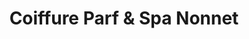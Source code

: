 ---
title: "Coiffure Parf & Spa Nonnet"
url: /la-chatre/coiffure-parf-und-spa-nonnet/
shop: Friseur
---